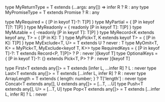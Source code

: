 
type MyReturnType<T> = T extends (...args: any[]) => infer R ? R : any
type MyPromiseType<T> = T extends Promise<infer R> ? R : any


type MyRequired<T> = {
  [P in keyof T]-?: T[P]
}
type MyPartial<T> = {
  [P in keyof T]?: T[P]
}
type MyReadonly<T> = {
  readonly [P in keyof T]: T[P]
}
type MyMutable<T> = {
  -readonly [P in keyof T]: T[P]
}
type MyRecord<K extends keyof any, T> = {
  [P in K]: T
}
type MyPick<T, K extends keyof T> = {
  [P in K]: T[P]
}
type MyExclude<T, U> = T extends U ? never : T
type MyOmit<T, K> = MyPick<T, MyExclude<keyof T, K>>
type RequiredKeys<T> = {
  [P in keyof T]-?: T extends Record<P, T[P]> ? P : never
}[keyof T]
type OptionalKeys<T> = {
  [P in keyof T]-?: {} extends Pick<T, P> ? P : never
}[keyof T]



type First<T extends any[]> = T extends [infer L, ...infer R] ? L : never
type Last<T extends any[]> = T extends [...infer L, infer R] ? R : never
type ArrayLength<T> = T extends { length: number; } ? T['length'] : never
type Concat<T extends any[], U extends any[]> = [...T, ...U]
type Push<T extends any[], U> = [...T, U]
type Pop<T extends any[]> = T extends [...infer L, infer R] ? L : never  

